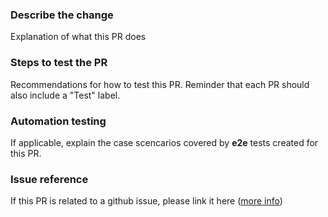 ### Describe the change

Explanation of what this PR does

### Steps to test the PR

Recommendations for how to test this PR. Reminder that each PR should also include a "Test" label.

### Automation testing

If applicable, explain the case scencarios covered by **e2e** tests created for this PR.

### Issue reference

If this PR is related to a github issue, please link it here ([more info](https://docs.github.com/en/issues/tracking-your-work-with-issues/linking-a-pull-request-to-an-issue))
